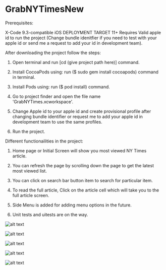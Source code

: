 # GrabNYTimesNew

Prerequisites:

X-Code 9.3-compatible
iOS DEPLOYMENT TARGET 11+
Requires Valid apple id to run the project (Change bundle idenitfier if you need to test with your apple id or send me a request to add your id in development team).

After downloading the project follow the steps:

1. Open terminal and run [cd (give project path here)] command.

2. Install CocoaPods using: run ($ sudo gem install cocoapods) command in terminal.

3. Install Pods using: run ($ pod install) command.

4. Go to project finder and open the file name 'GrabNYTimes.xcworkspace'.

5. Change Apple id to your apple id and create provisional profile after changing bundle identifier or request me to add your apple id in development team to use the same profiles.

6. Run the project.

Different functionailities in the project:

1. Home page or Initial Screen will show you most viewed NY Times article.

2. You can refresh the page by scrolling down the page to get the latest most viewed list.

3. You can click on search bar button item to search for particular item.

4. To read the full article, Click on the article cell which will take you to the full article screen.

5. Side Menu is added for adding menu options in the future.

6. Unit tests and uitests are on the way.


![alt text](https://github.com/pro-jeet/GrabNYTimesNew/blob/master/Main.png)

![alt text](https://github.com/pro-jeet/GrabNYTimesNew/blob/master/FullArticle.png)

![alt text](https://github.com/pro-jeet/GrabNYTimesNew/blob/master/Refresh.png)

![alt text](https://github.com/pro-jeet/GrabNYTimesNew/blob/master/menu.png)

![alt text](https://github.com/pro-jeet/GrabNYTimesNew/blob/master/search.png)
